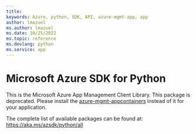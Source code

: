 ```yaml
---
title: 
keywords: Azure, python, SDK, API, azure-mgmt-app, app
author: lmazuel
ms.author: lmazuel
ms.date: 10/25/2022
ms.topic: reference
ms.devlang: python
ms.service: app
---
```

# Microsoft Azure SDK for Python

This is the Microsoft Azure App Management Client Library.
This package is deprecated. Please install the [azure-mgmt-appcontainers](https://pypi.org/project/azure-mgmt-appcontainers/) instead of it for your application.

The complete list of available packages can be found at: https://aka.ms/azsdk/python/all

